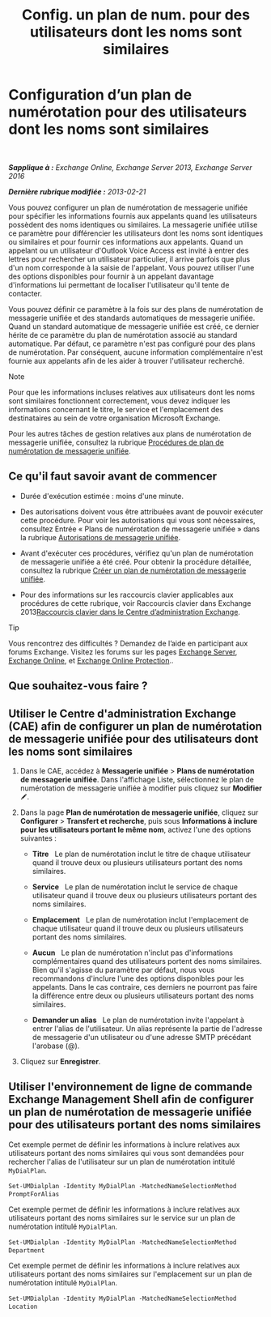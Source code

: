 ﻿---
title: 'Config. un plan de num. pour des utilisateurs dont les noms sont similaires'
TOCTitle: Configuration d’un plan de numérotation pour des utilisateurs dont les noms sont similaires
ms:assetid: 14783f45-95f5-49de-8215-0a3aef7dc034
ms:mtpsurl: https://technet.microsoft.com/fr-fr/library/Bb266943(v=EXCHG.150)
ms:contentKeyID: 51407158
ms.date: 05/23/2018
mtps_version: v=EXCHG.150
ms.translationtype: MT
---

# Configuration d’un plan de numérotation pour des utilisateurs dont les noms sont similaires

 

_**Sapplique à :** Exchange Online, Exchange Server 2013, Exchange Server 2016_

_**Dernière rubrique modifiée :** 2013-02-21_

Vous pouvez configurer un plan de numérotation de messagerie unifiée pour spécifier les informations fournis aux appelants quand les utilisateurs possèdent des noms identiques ou similaires. La messagerie unifiée utilise ce paramètre pour différencier les utilisateurs dont les noms sont identiques ou similaires et pour fournir ces informations aux appelants. Quand un appelant ou un utilisateur d'Outlook Voice Access est invité à entrer des lettres pour rechercher un utilisateur particulier, il arrive parfois que plus d'un nom corresponde à la saisie de l'appelant. Vous pouvez utiliser l'une des options disponibles pour fournir à un appelant davantage d'informations lui permettant de localiser l'utilisateur qu'il tente de contacter.

Vous pouvez définir ce paramètre à la fois sur des plans de numérotation de messagerie unifiée et des standards automatiques de messagerie unifiée. Quand un standard automatique de messagerie unifiée est créé, ce dernier hérite de ce paramètre du plan de numérotation associé au standard automatique. Par défaut, ce paramètre n'est pas configuré pour des plans de numérotation. Par conséquent, aucune information complémentaire n'est fournie aux appelants afin de les aider à trouver l'utilisateur recherché.

> [!NOTE]
> Pour que les informations incluses relatives aux utilisateurs dont les noms sont similaires fonctionnent correctement, vous devez indiquer les informations concernant le titre, le service et l'emplacement des destinataires au sein de votre organisation Microsoft Exchange.


Pour les autres tâches de gestion relatives aux plans de numérotation de messagerie unifiée, consultez la rubrique [Procédures de plan de numérotation de messagerie unifiée](um-dial-plan-procedures-exchange-2013-help.md).

## Ce qu'il faut savoir avant de commencer

  - Durée d'exécution estimée : moins d'une minute.

  - Des autorisations doivent vous être attribuées avant de pouvoir exécuter cette procédure. Pour voir les autorisations qui vous sont nécessaires, consultez Entrée « Plans de numérotation de messagerie unifiée » dans la rubrique [Autorisations de messagerie unifiée](unified-messaging-permissions-exchange-2013-help.md).

  - Avant d'exécuter ces procédures, vérifiez qu'un plan de numérotation de messagerie unifiée a été créé. Pour obtenir la procédure détaillée, consultez la rubrique [Créer un plan de numérotation de messagerie unifiée](https://docs.microsoft.com/fr-fr/exchange/voice-mail-unified-messaging/connect-voice-mail-system/create-um-dial-plan).

  - Pour des informations sur les raccourcis clavier applicables aux procédures de cette rubrique, voir Raccourcis clavier dans Exchange 2013[Raccourcis clavier dans le Centre d’administration Exchange](keyboard-shortcuts-in-the-exchange-admin-center-exchange-online-protection-help.md).

> [!TIP]
> Vous rencontrez des difficultés ? Demandez de l’aide en participant aux forums Exchange. Visitez les forums sur les pages <a href="https://go.microsoft.com/fwlink/p/?linkid=60612">Exchange Server</a>, <a href="https://go.microsoft.com/fwlink/p/?linkid=267542">Exchange Online</a>, et <a href="https://go.microsoft.com/fwlink/p/?linkid=285351">Exchange Online Protection</a>..


## Que souhaitez-vous faire ?

## Utiliser le Centre d'administration Exchange (CAE) afin de configurer un plan de numérotation de messagerie unifiée pour des utilisateurs dont les noms sont similaires

1.  Dans le CAE, accédez à **Messagerie unifiée** \> **Plans de numérotation de messagerie unifiée**. Dans l'affichage Liste, sélectionnez le plan de numérotation de messagerie unifiée à modifier puis cliquez sur **Modifier**![Icône Modifier](images/Bb124582.6f53ccb2-1f13-4c02-bea0-30690e6ea71d(EXCHG.150).gif "Icône Modifier").

2.  Dans la page **Plan de numérotation de messagerie unifiée**, cliquez sur **Configurer** \> **Transfert et recherche**, puis sous **Informations à inclure pour les utilisateurs portant le même nom**, activez l'une des options suivantes :
    
      - **Titre**   Le plan de numérotation inclut le titre de chaque utilisateur quand il trouve deux ou plusieurs utilisateurs portant des noms similaires.
    
      - **Service**   Le plan de numérotation inclut le service de chaque utilisateur quand il trouve deux ou plusieurs utilisateurs portant des noms similaires.
    
      - **Emplacement**   Le plan de numérotation inclut l'emplacement de chaque utilisateur quand il trouve deux ou plusieurs utilisateurs portant des noms similaires.
    
      - **Aucun**   Le plan de numérotation n'inclut pas d'informations complémentaires quand des utilisateurs portent des noms similaires. Bien qu'il s'agisse du paramètre par défaut, nous vous recommandons d'inclure l'une des options disponibles pour les appelants. Dans le cas contraire, ces derniers ne pourront pas faire la différence entre deux ou plusieurs utilisateurs portant des noms similaires.
    
      - **Demander un alias**   Le plan de numérotation invite l'appelant à entrer l'alias de l'utilisateur. Un alias représente la partie de l'adresse de messagerie d'un utilisateur ou d'une adresse SMTP précédant l'arobase (@).

3.  Cliquez sur **Enregistrer**.

## Utiliser l'environnement de ligne de commande Exchange Management Shell afin de configurer un plan de numérotation de messagerie unifiée pour des utilisateurs portant des noms similaires

Cet exemple permet de définir les informations à inclure relatives aux utilisateurs portant des noms similaires qui vous sont demandées pour rechercher l'alias de l'utilisateur sur un plan de numérotation intitulé `MyDialPlan`.

    Set-UMDialplan -Identity MyDialPlan -MatchedNameSelectionMethod PromptForAlias

Cet exemple permet de définir les informations à inclure relatives aux utilisateurs portant des noms similaires sur le service sur un plan de numérotation intitulé `MyDialPlan`.

    Set-UMDialplan -Identity MyDialPlan -MatchedNameSelectionMethod Department

Cet exemple permet de définir les informations à inclure relatives aux utilisateurs portant des noms similaires sur l'emplacement sur un plan de numérotation intitulé `MyDialPlan`.

    Set-UMDialplan -Identity MyDialPlan -MatchedNameSelectionMethod Location

